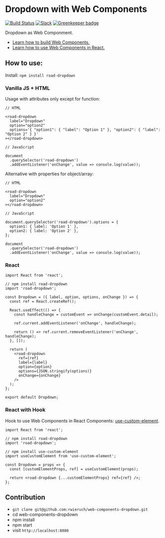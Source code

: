 # Dropdown with Web Components

[![Build Status](https://travis-ci.org/rwieruch/web-components-dropdown.svg?branch=master)](https://travis-ci.org/rwieruch/web-components-dropdown) [![Slack](https://slack-the-road-to-learn-react.wieruch.com/badge.svg)](https://slack-the-road-to-learn-react.wieruch.com/) [![Greenkeeper badge](https://badges.greenkeeper.io/rwieruch/web-components-dropdown.svg)](https://greenkeeper.io/)

Dropdown as Web Componment.

* [Learn how to build Web Components.](https://www.robinwieruch.de/web-components-tutorial)
* [Learn how to use Web Components in React.](https://www.robinwieruch.de/react-web-components)

## How to use:

Install: `npm install road-dropdown`

### Vanilla JS + HTML

Usage with attributes only except for function:

```
// HTML

<road-dropdown
  label="Dropdown"
  option="option2"
  options='{ "option1": { "label": "Option 1" }, "option2": { "label": "Option 2" } }'
></road-dropdown>
```

```
// JavaScript

document
  .querySelector('road-dropdown')
  .addEventListener('onChange', value => console.log(value));
```

Alternative with properties for object/array:

```
// HTML

<road-dropdown
  label="Dropdown"
  option="option2"
></road-dropdown>
```

```
// JavaScript

document.querySelector('road-dropdown').options = {
  option1: { label: 'Option 1' },
  option2: { label: 'Option 2' },
};

document
  .querySelector('road-dropdown')
  .addEventListener('onChange', value => console.log(value));
```

### React

```
import React from 'react';

// npm install road-dropdown
import 'road-dropdown';

const Dropdown = ({ label, option, options, onChange }) => {
  const ref = React.createRef();

  React.useEffect(() => {
    const handleChange = customEvent => onChange(customEvent.detail);

    ref.current.addEventListener('onChange', handleChange);

    return () => ref.current.removeEventListener('onChange', handleChange);
  }, []);

  return (
    <road-dropdown
      ref={ref}
      label={label}
      option={option}
      options={JSON.stringify(options)}
      onChange={onChange}
    />
  );
};

export default Dropdown;
```

### React with Hook

Hook to use Web Components in React Components: [use-custom-element](https://github.com/the-road-to-learn-react/use-custom-element).

```
import React from 'react';

// npm install road-dropdown
import 'road-dropdown';

// npm install use-custom-element
import useCustomElement from 'use-custom-element';

const Dropdown = props => {
  const [customElementProps, ref] = useCustomElement(props);

  return <road-dropdown {...customElementProps} ref={ref} />;
};
```

## Contribution

* `git clone git@github.com:rwieruch/web-components-dropdown.git`
* cd web-components-dropdown
* npm install
* npm start
* visit `http://localhost:8080`
